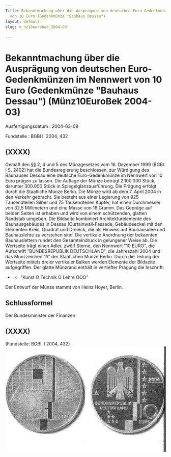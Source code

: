 ```yaml
---
Title: Bekanntmachung über die Ausprägung von deutschen Euro-Gedenkmünzen im Nennwert
  von 10 Euro (Gedenkmünze "Bauhaus Dessau")
layout: default
slug: m_nz10eurobek_2004-03

---
```


# Bekanntmachung über die Ausprägung von deutschen Euro-Gedenkmünzen im Nennwert von 10 Euro (Gedenkmünze "Bauhaus Dessau") (Münz10EuroBek 2004-03)

Ausfertigungsdatum
:   2004-03-09

Fundstelle
:   BGBl I: 2004, 432



## (XXXX)

Gemäß den §§ 2, 4 und 5 des Münzgesetzes vom 16. Dezember 1999 (BGBl.
I S. 2402) hat die Bundesregierung beschlossen, zur Würdigung des
Bauhauses Dessau eine deutsche Euro-Gedenkmünze im Nennwert von 10
Euro prägen zu lassen.
Die Auflage der Münze beträgt 2.100.000 Stück, darunter 300.000 Stück
in Spiegelglanzausführung. Die Prägung erfolgt durch die Staatliche
Münze Berlin. Die Münze wird ab dem 7. April 2004 in den Verkehr
gebracht. Sie besteht aus einer Legierung von 925 Tausendteilen Silber
und 75 Tausendteilen Kupfer, hat einen Durchmesser von 32,5
Millimetern und eine Masse von 18 Gramm. Das Gepräge auf beiden Seiten
ist erhaben und wird von einem schützenden, glatten Randstab umgeben.
Die Bildseite kombiniert Architekturelemente des Bauhausgebäudes in
Dessau (Curtainwall-Fassade, Gebäudeecke) mit den Elementen Kreis,
Quadrat und Dreieck, die als Hinweis auf Bauhausidee und Bauhauslehre
zu verstehen sind. Die vertikale Anordnung der bekannten
Bauhauslettern rundet den Gesamteindruck in gelungener Weise ab.
Die Wertseite trägt einen Adler, zwölf Sterne, den Nennwert "10 EURO",
die Aufschrift "BUNDESREPUBLIK DEUTSCHLAND", die Jahreszahl 2004 und
das Münzzeichen "A" der Staatlichen Münze Berlin. Durch die Teilung
der Wertseite mittels dreier vertikaler Balken werden Elemente der
Bildseite aufgegriffen.
Der glatte Münzrand enthält in vertiefter Prägung die Inschrift:

*
    *   "Kunst
        O Technik O Lehre OOO"






Der Entwurf der Münze stammt von Heinz Hoyer, Berlin.


## Schlussformel

Der Bundesminister der Finanzen


## (XXXX)

(Fundstelle: BGBl. I 2004, 432)
![bgbl1_2004_j0432_0010.jpg](bgbl1_2004_j0432_0010.jpg)
